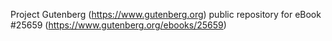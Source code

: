 Project Gutenberg (https://www.gutenberg.org) public repository for eBook #25659 (https://www.gutenberg.org/ebooks/25659)
